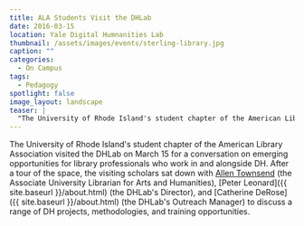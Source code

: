 ```yaml
---
title: ALA Students Visit the DHLab
date: 2016-03-15
location: Yale Digital Humnanities Lab
thumbnail: /assets/images/events/sterling-library.jpg
caption: ""
categories: 
  - On Campus
tags:
  - Pedagogy
spotlight: false 
image_layout: landscape
teaser: |
  "The University of Rhode Island's student chapter of the American Library Association visited the DHLab on March 15 for a conversation on emerging opportunities for library professionals who work in..."
---
```


The University of Rhode Island's student chapter of the American Library Association visited the DHLab on March 15 for a conversation on emerging opportunities for library professionals who work in and alongside DH. After a tour of the space, the visiting scholars sat down with [Allen Townsend](http://resources.library.yale.edu/StaffDirectory/detail.aspx?q=1) (the Associate University Librarian for Arts and Humanities), [Peter Leonard]({{ site.baseurl }}/about.html) (the DHLab's Director), and [Catherine DeRose]({{ site.baseurl }}/about.html) (the DHLab's Outreach Manager) to discuss a range of DH projects, methodologies, and training opportunities.